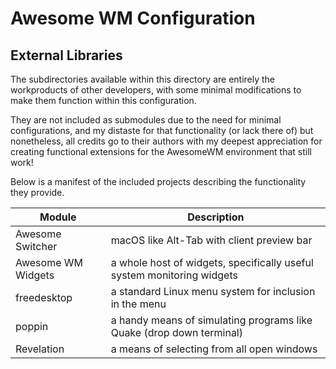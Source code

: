 # Awesome WM Configuration 
## External Libraries

The subdirectories available within this directory are entirely the workproducts of other developers, with some minimal modifications to make them function within this configuration. 

They are not included as submodules due to the need for minimal configurations, and my distaste for that functionality (or lack there of) but nonetheless, all credits go to their authors with my deepest appreciation for creating functional extensions for the AwesomeWM environment that still work! 

Below is a manifest of the included projects describing the functionality they provide.

| Module | Description |
|--------|-------------| 
| Awesome Switcher | macOS like Alt-Tab with client preview bar |
| Awesome WM Widgets | a whole host of widgets, specifically useful system monitoring widgets |	
| freedesktop | a standard Linux menu system for inclusion in the menu |
| poppin | a handy means of simulating programs like Quake (drop down terminal) |
| Revelation | a means of selecting from all open windows | 

